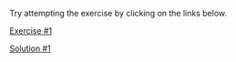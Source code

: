 Try attempting the exercise by clicking on the links below.

[Exercise #1](https://codesandbox.io/s/usecallback-exercise-1-0ntsg)

[Solution #1](https://codesandbox.io/s/usecallback-exercise-1-solution-shk4b) 

